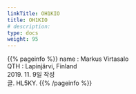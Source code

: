 ```yaml
---
linkTitle: OH1KIO
title: OH1KIO
# description: 
type: docs
weight: 95
---
```

{{% pageinfo %}}
name : Markus Virtasalo<br>
QTH   : Lapinjärvi, Finland<br>
2019. 11. 9일 작성<br>
글. HL5KY.
{{% /pageinfo %}}